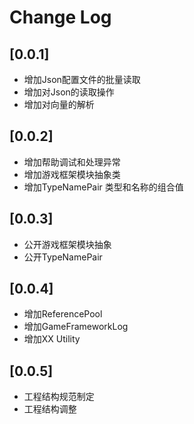 # Change Log

## [0.0.1]
+ 增加Json配置文件的批量读取
+ 增加对Json的读取操作
+ 增加对向量的解析

## [0.0.2]
+ 增加帮助调试和处理异常
+ 增加游戏框架模块抽象类
+ 增加TypeNamePair 类型和名称的组合值

## [0.0.3]
+ 公开游戏框架模块抽象
+ 公开TypeNamePair

## [0.0.4]
+ 增加ReferencePool
+ 增加GameFrameworkLog
+ 增加XX Utility

## [0.0.5]
+ 工程结构规范制定
+ 工程结构调整